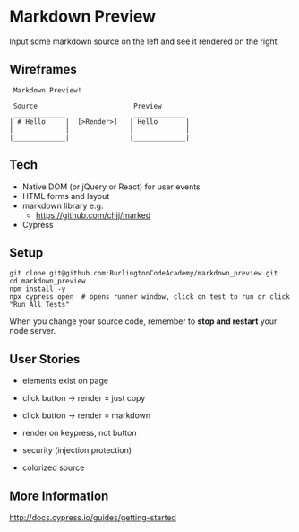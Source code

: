 # Markdown Preview

Input some markdown source on the left and see it rendered on the right.

## Wireframes

```
 Markdown Preview!

 Source                        Preview
 _____________                 _____________
| # Hello     |  [>Render>]   | Hello       |
|             |               |             |
|_____________|               |_____________|
```

## Tech

* Native DOM (or jQuery or React) for user events
* HTML forms and layout
* markdown library e.g.
  * https://github.com/chjj/marked
* Cypress

## Setup

```
git clone git@github.com:BurlingtonCodeAcademy/markdown_preview.git
cd markdown_preview
npm install -y
npx cypress open  # opens runner window, click on test to run or click "Run All Tests"
```

When you change your source code, remember to **stop and restart** your node server.

## User Stories

<!--box-->
- elements exist on page
<!--/box-->

<!--box-->
- click button -> render = just copy
<!--/box-->

<!--box-->
- click button ->  render = markdown
<!--/box-->

<!--box-->
- render on keypress, not button
<!--/box-->

<!--box-->
- security (injection protection)
<!--/box-->

<!--box-->
- colorized source
<!--/box-->

## More Information

<http://docs.cypress.io/guides/getting-started>
